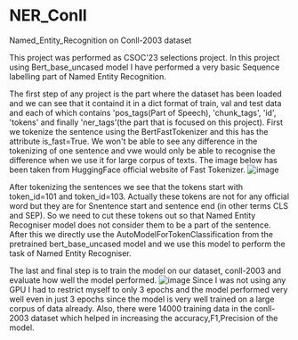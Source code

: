 # NER_Conll
Named_Entity_Recognition on Conll-2003 dataset

This project was performed as CSOC'23 selections project.
In this project using Bert_base_uncased model I have performed a very basic Sequence labelling part of Named Entity Recognition.

The first step of any project is the part where the dataset has been loaded and we can see that it containd it in a dict format of train, val and test data and each of which contains 'pos_tags(Part of Speech),
'chunk_tags', 'id', 'tokens' and finally 'ner_tags'(the part that is focused on this project).
First we tokenize the sentence using the BertFastTokenizer and this has the attribute is_fast=True.
We won't be able to see any difference in the tokenizing of one sentence and vwe would only be able to recognise the difference when we use it for large corpus of texts.
The image below has been taken from HuggingFace official website of Fast Tokenizer.
![image](https://github.com/averagestud/NER_Conll/assets/128608033/05b93a9e-d9e8-49de-ba28-e2b85552f146)

After tokenizing the sentences we see that the tokens start with token_id=101 and token_id=103.
Actually these tokens are not for any official word but they are for Snentence start and sentence end (in other terms CLS and SEP).
So we need to cut these tokens out so that Named Entity Recogniser model does not consider them to be a part of the sentence.
After this we directly use the AutoModelForTokenClassification from the pretrained bert_base_uncased model and we use this model to perform the task of Named Entity Recogniser.


The last and final step is to train the model on our dataset, conll-2003 and evaluate how well the model performed.
![image](https://github.com/averagestud/NER_Conll/assets/128608033/5eb7d300-234e-44e2-ba0e-37348697b09e)
Since I was not using any GPU I had to restrict myself to only 3 epochs and the model performed very well even in just 3 epochs since the model is very well trained on a large corpus of data already.
Also, there were 14000 training data in the conll-2003 dataset which helped in increasing the accuracy,F1,Precision of the model.
